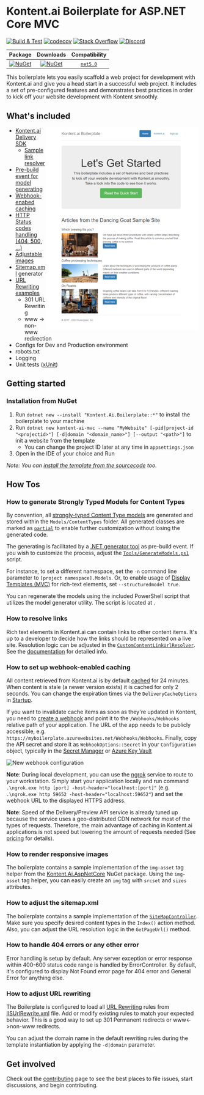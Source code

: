 # Kontent.ai Boilerplate for ASP.NET Core MVC

[![Build & Test](https://github.com/kontent-ai/boilerplate-net/actions/workflows/integrate.yml/badge.svg)](https://github.com/kontent-ai/boilerplate-net/actions/workflows/integrate.yml)
[![codecov](https://codecov.io/gh/kontent-ai/boilerplate-net/branch/master/graph/badge.svg?token=DThPm8Jowt)](https://codecov.io/gh/kontent-ai/boilerplate-net)
[![Stack Overflow](https://img.shields.io/badge/Stack%20Overflow-ASK%20NOW-FE7A16.svg?logo=stackoverflow&logoColor=white)](https://stackoverflow.com/tags/kontent-ai)
[![Discord](https://img.shields.io/discord/821885171984891914?color=%237289DA&label=Kontent.ai%20Discord&logo=discord)](https://discord.gg/SKCxwPtevJ)

|                                                            Package                                                            |                                                           Downloads                                                           |                        Compatibility                         |
| :---------------------------------------------------------------------------------------------------------------------------: | :---------------------------------------------------------------------------------------------------------------------------: | :----------------------------------------------------------: |
| [![NuGet](https://img.shields.io/nuget/v/Kontent.Ai.Boilerplate.svg)](https://www.nuget.org/packages/Kontent.Ai.Boilerplate/) | [![NuGet](https://img.shields.io/nuget/dt/Kontent.Ai.Boilerplate.svg)](https://www.nuget.org/packages/Kontent.Ai.Boilerplate) | [`net5.0`](https://dotnet.microsoft.com/download/dotnet/5.0) |

This boilerplate lets you easily scaffold a web project for development with Kontent.ai and give you a head start in a successful web project. It includes a set of pre-configured features and demonstrates best practices in order to kick off your website development with Kontent smoothly.

## What's included

[<img align="right" src="./img/template_thumbnail.png" alt="Boilerplate screenshot" />](./img/template.png)

- [Kontent.ai Delivery SDK](https://github.com/kontent-ai/delivery-sdk-net)
  - [Sample link resolver](#how-to-resolve-links)
- [Pre-build event for model generating](#how-to-generate-strongly-typed-models-for-content-types)
- [Webhook-enabed caching](#how-to-set-up-webhook-enabled-caching)
- [HTTP Status codes handling (404, 500, ...)](#how-to-handle-404-errors-or-any-other-error)
- [Adjustable images](#how-to-resize-images-based-on-window-width)
- [Sitemap.xml](#how-to-adjust-the-sitemapxml) generator
- [URL Rewriting examples](#how-to-adjust-url-rewriting)
  - 301 URL Rewriting
  - www -> non-www redirection
- Configs for Dev and Production environment
- robots.txt
- Logging
- Unit tests ([xUnit](https://xunit.net/))

## Getting started

### Installation from NuGet

1. Run `dotnet new --install "Kontent.Ai.Boilerplate::*"` to install the boilerplate to your machine
2. Run `dotnet new kontent-ai-mvc --name "MyWebsite" [-pid|project-id "<projectid>"] [-d|domain "<domain_name>"] [--output "<path>"]` to init a website from the template
   - You can change the project ID later at any time in `appsettings.json`
3. Open in the IDE of your choice and Run

_Note: You can [install the template from the sourcecode](../../wiki/Installation-from-source) too._

## How Tos

### How to generate Strongly Typed Models for Content Types

By convention, all [strongly-typed Content Type models](https://github.com/kontent-ai/delivery-sdk-net/blob/master/docs/customization-and-extensibility/strongly-typed-models.md) are generated and stored within the `Models/ContentTypes` folder. All generated classes are marked as [`partial`](https://msdn.microsoft.com/en-us/library/wa80x488.aspx) to enable further customization without losing the generated code.

The generating is facilitated by a [.NET generator tool](https://github.com/kontent-ai/model-generator-net) as pre-build event. If you wish to customize the process, adjust the [`Tools/GenerateModels.ps1`](https://github.com/kontent-ai/boilerplate-net/blob/master/src/content/Kontent.Ai.Boilerplate/Tools/GenerateModels.ps1) script.

For instance, to set a different namespace, set the `-n` command line parameter to `[project namespace].Models`. Or, to enable usage of [Display Templates (MVC)](http://www.growingwiththeweb.com/2012/12/aspnet-mvc-display-and-editor-templates.html) for rich-text elements, set `--structuredmodel true`.

You can regenerate the models using the included PowerShell script that utilizes the model generator utility. The script is located at .

### How to resolve links

Rich text elements in Kontent.ai can contain links to other content items. It's up to a developer to decide how the links should be represented on a live site. Resolution logic can be adjusted in the [`CustomContentLinkUrlResolver`](https://github.com/kontent-ai/boilerplate-net/blob/master/src/content/Kontent.Ai.Boilerplate/Resolvers/CustomContentLinkUrlResolver.cs). See the [documentation](https://github.com/kontent-ai/delivery-sdk-net/blob/master/docs/customization-and-extensibility/rich-text/resolving-item-links.md) for detailed info.

### How to set up webhook-enabled caching

All content retrieved from Kontent.ai is by default [cached](https://github.com/kontent-ai/delivery-sdk-net/blob/master/docs/retrieving-data/caching.md) for 24 minutes. When content is stale (a newer version exists) it is cached for only 2 seconds. You can change the expiration times via the `DeliveryCacheOptions` in [Startup](https://github.com/kontent-ai/boilerplate-net/blob/master/src/content/Kontent.Ai.Boilerplate/Startup.cs#L42-L47).

If you want to invalidate cache items as soon as they're updated in Kontent, you need to [create a webhook](https://kontent.ai/learn/tutorials/develop-apps/integrate/webhooks#a-create-a-webhook) and point it to the `/Webhooks/Webhooks` relative path of your application. The URL of the app needs to be publicly accessible, e.g. `https://myboilerplate.azurewebsites.net/Webhooks/Webhooks`. Finally, copy the API secret and store it as `WebhookOptions::Secret` in your `Configuration` object, typically in the [Secret Manager](https://docs.microsoft.com/en-us/aspnet/core/security/app-secrets) or [Azure Key Vault](https://docs.microsoft.com/en-us/aspnet/core/security/key-vault-configuration)

![New webhook configuration](https://i.imgur.com/Zbp0UOL.png)

**Note**: During local development, you can use the [ngrok](https://ngrok.com/) service to route to your workstation. Simply start your application locally and run command `.\ngrok.exe http [port] -host-header="localhost:[port]"` (e.g. `.\ngrok.exe http 59652 -host-header="localhost:59652"`) and set the webhook URL to the displayed HTTPS address.

**Note**: Speed of the Delivery/Preview API service is already tuned up because the service uses a geo-distributed CDN network for most of the types of requests. Therefore, the main advantage of caching in Kontent.ai applications is not speed but lowering the amount of requests needed (See [pricing](https://kontent.ai/pricing) for details).

### How to render responsive images

The boilerplate contains a sample implementation of the `img-asset` tag helper from the [Kontent.Ai.AspNetCore](https://www.nuget.org/packages/Kontent.Ai.AspNetCore) NuGet package. Using the `img-asset` tag helper, you can easily create an `img` tag with `srcset` and `sizes` attributes.

### How to adjust the sitemap.xml

The boilerplate contains a sample implementation of the [`SiteMapController`](https://github.com/kontent-ai/boilerplate-net/blob/master/src/content/Kontent.Ai.Boilerplate/Controllers/SiteMapController.cs). Make sure you specify desired content types in the `Index()` action method. Also, you can adjust the URL resolution logic in the `GetPageUrl()` method.

### How to handle 404 errors or any other error

Error handling is setup by default. Any server exception or error response within 400-600 status code range is handled by ErrorController. By default, it's configured to display Not Found error page for 404 error and General Error for anything else.

### How to adjust URL rewriting

The Boilerplate is configured to load all [URL Rewriting](https://docs.microsoft.com/en-us/aspnet/core/fundamentals/url-rewriting) rules from [IISUrlRewrite.xml](/src/content/Kontent.Ai.Boilerplate/IISUrlRewrite.xml) file. Add or modify existing rules to match your expected behavior.
This is a good way to set up 301 Permanent redirects or www<->non-www redirects.

You can adjust the domain name in the default rewriting rules during the template instantiation by applying the `-d|domain` parameter.

## Get involved

Check out the [contributing](CONTRIBUTING.md) page to see the best places to file issues, start discussions, and begin contributing.
